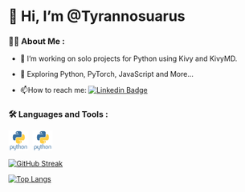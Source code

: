 # 👋 Hi, I’m @Tyrannosuarus

### :man_technologist: About Me :

- :telescope: I’m working on solo projects for Python using Kivy and KivyMD.

- :seedling: Exploring Python, PyTorch, JavaScript and More...

- :mailbox:How to reach me: [![Linkedin Badge](https://img.shields.io/badge/-kakbar-blue?style=flat&logo=Linkedin&logoColor=white)](your-linkedin-url)

### :hammer_and_wrench: Languages and Tools :
<div>
  <img src="https://github.com/devicons/devicon/blob/master/icons/python/python-original-wordmark.svg" title="Python" alt="Python" width="40" height="40"/>&nbsp;
    <img src="https://github.com/devicons/devicon/blob/master/icons/python/python-original-wordmark.svg" title="PyCharm" alt="PyCharm" width="40" height="40"/>&nbsp;
</div>

[![GitHub Streak](http://github-readme-streak-stats.herokuapp.com?user=Tyrannosuarus&theme=dark&background=000000)](https://git.io/streak-stats)

[![Top Langs](https://github-readme-stats.vercel.app/api/top-langs/?username=Tyrannosuarus&layout=compact&theme=vision-friendly-dark)](https://github.com/anuraghazra/github-readme-stats)
